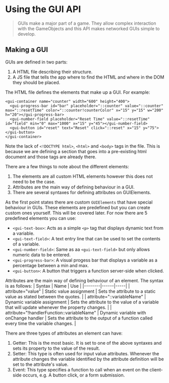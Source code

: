 # Using the GUI API
> GUIs make a major part of a game. They allow complex interaction with the GameObjects and this API makes networked GUIs simple to develop.

## Making a GUI
GUIs are defined in two parts:
1. A HTML file describing their structure.
2. A JS file that tells the app where to find the HTML and where in the DOM they should be placed.

The HTML file defines the elements that make up a GUI. For example:
```{html}
<gui-container name="counter" width="600" height="400">
  <gui-progress-bar id="bar" placeholder="::counter" value="::counter" max="::resetTime" color="::counter!counterColor" x="15" y="15" w="200" h="20"></gui-progress-bar>
  <gui-number-field placeholder="Reset Time" value="::resetTime" id="field" min="0" max="1000" x="15" y="45"></gui-number-field>
  <gui-button id="reset" text="Reset" click="::reset" x="15" y="75"></gui-button>
</gui-container>
```
Note the lack of `<!DOCTYPE html>`, `<html>` and `<body>` tags in the file. This is because we are defining a section that goes into a pre-existing html document and those tags are already there.

There are a few things to note about the different elements:
1. The elements are all custom HTML elements however this does not need to be the case.
2. Attributes are the main way of defining behaviour in a GUI.
3. There are several syntaxes for defining attributes on GUIElements.

As the first point states there are custom `GUIElements` that have special behaviour in GUIs. These elements are predefined but you can create custom ones yourself. This will be covered later. For now there are 5 predefined elements you can use:
- `<gui-text-box>`: Acts as a simple `<p>` tag that displays dynamic text from a variable.
- `<gui-text-field>`: A text entry line that can be used to set the contents of a variable.
- `<gui-number-field>`: Same as aa `<gui-text-field>` but only allows numeric data to be entered.
- `<gui-progress-bar>`: A visual progess bar that displays a variable as a percentage between a min and max.
- `<gui-button>`: A button that triggers a function server-side when clicked.

Attributes are the main way of defining behaviour of an element. The syntax is as follows:
| Syntax | Name | Use |
|--------|------|-----|
| attribute="value" | Static value assignment | Sets the attribute to a static value as stated between the quotes. |
| attribute="::variableName" | Dynamic variable assignment | Sets the attribute to the value of a variable that will update whenever the property changes. |
| attribute="!handlerFunction::variableName" | Dynamic variable with onChange handler | Sets the attribute to the output of a function called every time the variable changes. |

There are three types of attributes an element can have:
1. Getter: This is the most basic. It is set to one of the above syntaxes and sets its property to the value of the result.
2. Setter: This type is often used for input value attributes. Whenever the attribute changes the variable identified by the attribute definition will be set to the attribute's value.
3. Event: This type specifies a function to call when an event on the client-side occurs, e.g. A button click, or a form submission. 
